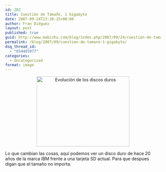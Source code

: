 ```yaml
---
id: 202
title: Cuestión de Tamaño, 1 Gigabyte
date: 2007-09-24T23:38:15+00:00
author: Fran Diéguez
layout: post
published: true
guid: http://www.mabishu.com/blog/index.php/2007/09/24/cuestion-de-tamano-1-gigabyte/
permalink: /blog/2007/09/cuestion-de-tamano-1-gigabyte/
dsq_thread_id:
  - "654481077"
categories:
  - Uncategorized
format: image
---
```

<p style="text-align: center;" align="left"><a href="http://www.mabishu.com/wp-content/uploads/2007/09/evolucion1gb.jpg"><img class="size-medium wp-image-201 aligncenter" alt="Evolución de los discos duros" src="http://www.mabishu.com/wp-content/uploads/2007/09/evolucion1gb-300x226.jpg" width="300" height="226" /></a></p>
<p style="text-align: left;" align="left">Lo que cambian las cosas, aquí podemos ver un disco duro de hace 20 años de la marca IBM frente a una tarjeta SD actual. Para que despues digan que el tamaño no importa.</p>